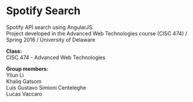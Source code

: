 # Spotify Search

Spotify API search using AngularJS.  
Project developed in the Advanced Web Technologies course (CISC 474) / Spring 2016 / University of Delaware

__Class:__  
CISC 474 - Advanced Web Technologies

__Group members:__  
Yilun Li  
Khaliq Gatsom  
Luis Gustavo Simioni Centeleghe  
Lucas Vaccaro
